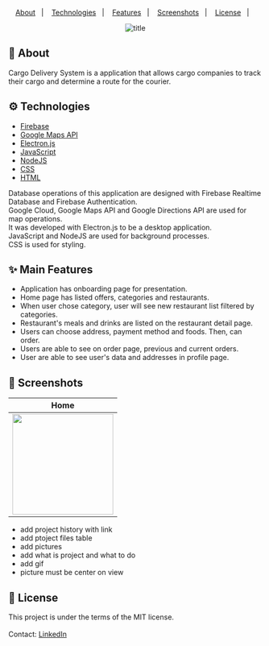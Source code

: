 <p align="center">
  <a href="#calling-about">About</a>&nbsp;&nbsp;&nbsp;|&nbsp;&nbsp;&nbsp;
  <a href="#gear-technologies">Technologies</a>&nbsp;&nbsp;&nbsp;|&nbsp;&nbsp;&nbsp;
  <a href="#sparkles-main-features">Features</a>&nbsp;&nbsp;&nbsp;|&nbsp;&nbsp;&nbsp;
  <a href="#camera_flash-screenshots">Screenshots</a>&nbsp;&nbsp;&nbsp;|&nbsp;&nbsp;&nbsp;
  <a href="#memo-license">License</a>&nbsp;&nbsp;&nbsp;|&nbsp;&nbsp;&nbsp
</p>

<div align="center">
  <img src="https://user-images.githubusercontent.com/24686636/139897266-b63db28f-0d24-49cd-803e-bedbcf3923bd.png" alt="title" />
</div>

## :calling: About
Cargo Delivery System is a application that allows cargo companies to track their cargo and determine a route for the courier.

## :gear: Technologies

- [Firebase](https://github.com/firebase/firebase-ios-sdk)
- [Google Maps API](https://developers.google.com/maps)
- [Electron.js](https://www.electronjs.org/)
- [JavaScript](https://www.javascript.com/)
- [NodeJS](https://nodejs.org/en/)
- [CSS](https://www.w3schools.com/css/)
- [HTML](https://www.w3schools.com/html/)

Database operations of this application are designed with Firebase Realtime Database and Firebase Authentication.<br/>
Google Cloud, Google Maps API and Google Directions API are used for map operations.<br/>
It was developed with Electron.js to be a desktop application. <br/>
JavaScript and NodeJS are used for background processes.<br/>
CSS is used for styling.
<br/>

## :sparkles: Main Features

- Application has onboarding page for presentation.
- Home page has listed offers, categories and restaurants.
- When user chose category, user will see new restaurant list filtered by categories.
- Restaurant's meals and drinks are listed on the restaurant detail page.
- Users can choose address, payment method and foods. Then, can order.
- Users are able to see on order page, previous and current orders.
- User are able to see user's data and addresses in profile page.

## :camera_flash: Screenshots

| Home | 
| --- | 
| <img src="https://user-images.githubusercontent.com/24686636/139913804-64b32830-c50c-4efb-928f-6ba8e8c8e1b3.png" width="200px"> |

  - add project history with link
  - add ptoject files table
  - add pictures
  - add what is project and what to do
  - add gif
  - picture must be center on view

## :memo: License 
This project is under the terms of the MIT license.
<br/>
<br/>
Contact: [LinkedIn](https://www.linkedin.com/in/mehtapugur)
